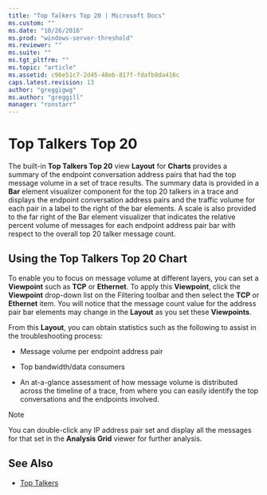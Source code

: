 ```yaml
---
title: "Top Talkers Top 20 | Microsoft Docs"
ms.custom: ""
ms.date: "10/26/2016"
ms.prod: "windows-server-threshold"
ms.reviewer: ""
ms.suite: ""
ms.tgt_pltfrm: ""
ms.topic: "article"
ms.assetid: c96e51c7-2d45-48eb-817f-fdafb8da416c
caps.latest.revision: 13
author: "greggigwg"
ms.author: "greggill"
manager: "ronstarr"
---
```


# Top Talkers Top 20

The built-in **Top Talkers Top 20** view **Layout** for **Charts** provides a summary of the endpoint  conversation address pairs that had the top message volume in a set of trace results. The summary data is provided in a **Bar** element  visualizer component for the top 20 talkers in a trace and displays the endpoint conversation address pairs and the traffic volume for each pair in a label to the right of the bar elements. A scale is also provided to the far right of the Bar element visualizer that indicates the relative percent volume of messages for each endpoint address pair bar with respect to the overall top 20 talker message count.  
  
## Using the Top Talkers Top 20 Chart  

 To enable you to focus on message volume at different layers, you can set a **Viewpoint** such as **TCP** or **Ethernet**. To apply this **Viewpoint**, click the **Viewpoint** drop-down list on the Filtering toolbar and then select the **TCP** or **Ethernet** item. You will notice that the message count value for the address pair bar elements may change in the **Layout** as you set these **Viewpoints**.  
  
 From this **Layout**, you can obtain statistics such as the following to assist in the troubleshooting process:  
  
-   Message volume per endpoint address pair  
  
-   Top bandwidth/data consumers  
  
-   An at-a-glance assessment of how message volume is distributed across the timeline of a trace, from where you can easily identify the top conversations and the endpoints involved.  
  
> [!NOTE]
>  You can double-click any IP address pair set and display all the messages for that set in the **Analysis Grid** viewer for further analysis.  
  
## See Also  

- [Top Talkers](top-talkers.md)